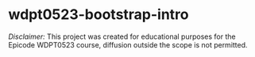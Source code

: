 # wdpt0523-bootstrap-intro

*Disclaimer:* This project was created for educational purposes for the Epicode WDPT0523 course, diffusion outside the scope is not permitted.